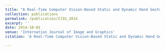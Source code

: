 ```yaml
---
title: "A Real-Time Computer Vision-Based Static and Dynamic Hand Gesture Recognition System"
collection: publications
permalink: /publication/IJIG_2014
excerpt: ''
date: 2014-10-01
venue: 'Internation Journal of Image and Graphics'
citation: 'A Real-Time Computer Vision-Based Static and Dynamic Hand Gesture Recognition System, Mahmood Jasim, Tao Zhang, Md Hasanuzzaman, International Journal of Image and Graphics, 2014, Volume 14, Issue 01n02, Pages 145006 [18 Pages]'

---
```


